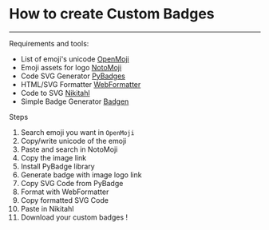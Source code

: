 # How to create Custom Badges
---

Requirements and tools:
* List of emoji's unicode [OpenMoji](https://openmoji.org)
* Emoji assets for logo [NotoMoji](https://github.com/googlefonts/noto-emoji)
* Code SVG Generator [PyBadges](https://github.com/google/pybadges/)
* HTML/SVG Formatter [WebFormatter](https://webformatter.com/html)
* Code to SVG [Nikitahl](https://nikitahl.github.io)
* Simple Badge Generator [Badgen](https://badgen.net/)

Steps
1. Search emoji you want in `OpenMoji`
2. Copy/write unicode of the emoji
3. Paste and search in NotoMoji
4. Copy the image link
5. Install PyBadge library
6. Generate badge with image logo link
7. Copy SVG Code from PyBadge
8. Format with WebFormatter
9. Copy formatted SVG Code
10. Paste in Nikitahl
11. Download your custom badges !
